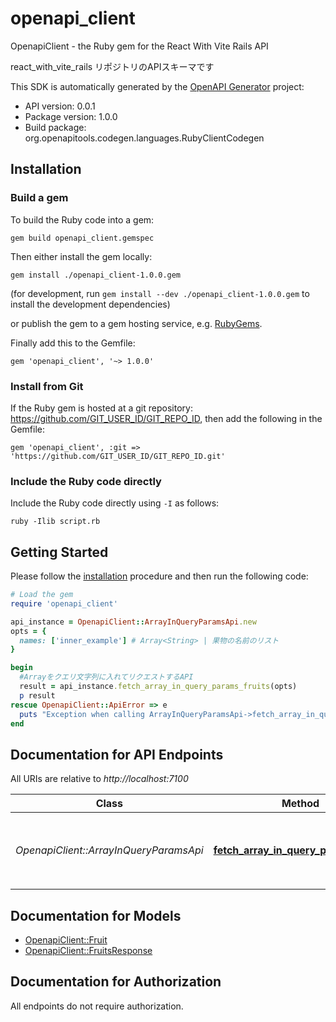 # openapi_client

OpenapiClient - the Ruby gem for the React With Vite Rails API

react_with_vite_rails リポジトリのAPIスキーマです

This SDK is automatically generated by the [OpenAPI Generator](https://openapi-generator.tech) project:

- API version: 0.0.1
- Package version: 1.0.0
- Build package: org.openapitools.codegen.languages.RubyClientCodegen

## Installation

### Build a gem

To build the Ruby code into a gem:

```shell
gem build openapi_client.gemspec
```

Then either install the gem locally:

```shell
gem install ./openapi_client-1.0.0.gem
```

(for development, run `gem install --dev ./openapi_client-1.0.0.gem` to install the development dependencies)

or publish the gem to a gem hosting service, e.g. [RubyGems](https://rubygems.org/).

Finally add this to the Gemfile:

    gem 'openapi_client', '~> 1.0.0'

### Install from Git

If the Ruby gem is hosted at a git repository: https://github.com/GIT_USER_ID/GIT_REPO_ID, then add the following in the Gemfile:

    gem 'openapi_client', :git => 'https://github.com/GIT_USER_ID/GIT_REPO_ID.git'

### Include the Ruby code directly

Include the Ruby code directly using `-I` as follows:

```shell
ruby -Ilib script.rb
```

## Getting Started

Please follow the [installation](#installation) procedure and then run the following code:

```ruby
# Load the gem
require 'openapi_client'

api_instance = OpenapiClient::ArrayInQueryParamsApi.new
opts = {
  names: ['inner_example'] # Array<String> | 果物の名前のリスト 
}

begin
  #Arrayをクエリ文字列に入れてリクエストするAPI 
  result = api_instance.fetch_array_in_query_params_fruits(opts)
  p result
rescue OpenapiClient::ApiError => e
  puts "Exception when calling ArrayInQueryParamsApi->fetch_array_in_query_params_fruits: #{e}"
end

```

## Documentation for API Endpoints

All URIs are relative to *http://localhost:7100*

Class | Method | HTTP request | Description
------------ | ------------- | ------------- | -------------
*OpenapiClient::ArrayInQueryParamsApi* | [**fetch_array_in_query_params_fruits**](docs/ArrayInQueryParamsApi.md#fetch_array_in_query_params_fruits) | **GET** /api/array_in_query_params/fruits | Arrayをクエリ文字列に入れてリクエストするAPI 


## Documentation for Models

 - [OpenapiClient::Fruit](docs/Fruit.md)
 - [OpenapiClient::FruitsResponse](docs/FruitsResponse.md)


## Documentation for Authorization

 All endpoints do not require authorization.

